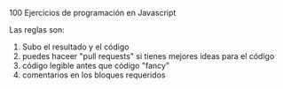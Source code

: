 100 Ejercicios de programación en Javascript

Las reglas son: 
  1. Subo el resultado y el código 
  2. puedes haceer "pull requests" si tienes mejores ideas para el código
  3. código legible antes que código "fancy"
  4. comentarios en los bloques requeridos